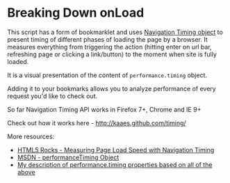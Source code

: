 Breaking Down onLoad
====================

This script has a form of bookmarklet and uses [Navigation Timing object](https://dvcs.w3.org/hg/webperf/raw-file/tip/specs/NavigationTiming/Overview.html) to present timing of different phases of loading the page by a browser. It measures everything from triggering the action (hitting enter on url bar, refreshing page or clicking a link/button) to the moment when site is fully loaded.

It is a visual presentation of the content of `performance.timing`  object.

Adding it to your bookmarks allows you to analyze performance of every request you'd like to check out.

So far Navigation Timing API works in Firefox 7+, Chrome and IE 9+

Check out how it works here - http://kaaes.github.com/timing/

More resources:

* [HTML5 Rocks - Measuring Page Load Speed with Navigation Timing](http://www.html5rocks.com/en/tutorials/webperformance/basics/)
* [MSDN - performanceTiming Object](http://msdn.microsoft.com/en-us/library/ff975075)
* [My description of performance.timing properties based on all of the above](info.html)